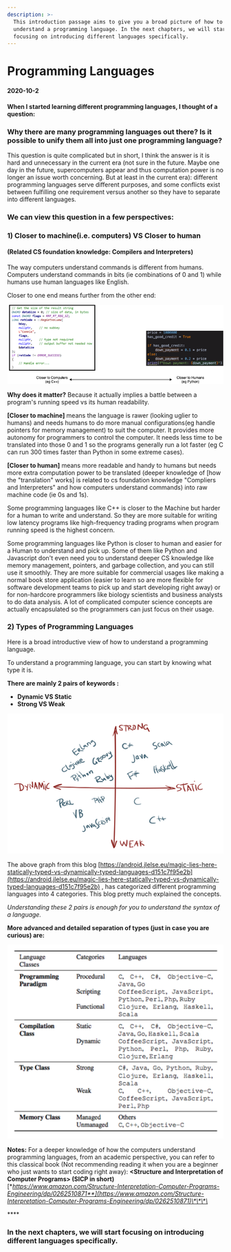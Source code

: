 ```yaml
---
description: >-
  This introduction passage aims to give you a broad picture of how to
  understand a programming language. In the next chapters, we will start
  focusing on introducing different languages specifically.
---
```


# Programming Languages

#### 2020-10-2

#### When I started learning different programming languages, I thought of a question: 

### **Why there are many programming languages out there? Is it possible to unify them all into just one programming language?** 

This question is quite complicated but in short, I think the answer is it is hard and unnecessary in the current era \(not sure in the future. Maybe one day in the future, supercomputers appear and thus computation power is no longer an issue worth concerning. But at least in the current era\): different programming languages serve different purposes, and some conflicts exist between fulfilling one requirement versus another so they have to separate into different languages. 

### We can view this question in a few perspectives:

### 1\) Closer to machine\(i.e. computers\) VS Closer to human 

#### \(Related CS foundation knowledge: Compilers and Interpreters\)

The way computers understand commands is different from humans. Computers understand commands in bits \(ie combinations of 0 and 1\) while humans use human languages like English. 

Closer to one end means further from the other end:

![](../../.gitbook/assets/untitled-diagram.png)

**Why does it matter?** Because it actually implies a battle between a program's running speed vs its human readability. 

**\[Closer to machine\]** means the language is rawer \(looking uglier to humans\) and needs humans to do more manual configurations\(eg handle pointers for memory management\) to suit the computer. It provides more autonomy for programmers to control the computer. It needs less time to be translated into those 0 and 1 so the programs generally run a lot faster \(eg C can run 300 times faster than Python in some extreme cases\). 

**\[Closer to human\]** means more readable and handy to humans but needs more extra computation power to be translated \(deeper knowledge of \[how the "translation" works\] is related to cs foundation knowledge "Compliers and Interpreters" and how computers understand commands\) into raw machine code \(ie 0s and 1s\).

Some programming languages like C++ is closer to the Machine but harder for a human to write and understand. So they are more suitable for writing low latency programs like high-frequency trading programs when program running speed is the highest concern. 

Some programming languages like Python is closer to human and easier for a Human to understand and pick up. Some of them like Python and Javascript don't even need you to understand deeper CS knowledge like memory management, pointers, and garbage collection, and you can still use it smoothly. They are more suitable for commercial usages like making a normal book store application \(easier to learn so are more flexible for software development teams to pick up and start developing right away\) or for non-hardcore programmers like biology scientists and business analysts to do data analysis. A lot of complicated computer science concepts are actually encapsulated so the programmers can just focus on their usage.

### 2\) Types of Programming Languages

Here is a broad introductive view of how to understand a programming language.

To understand a programming language, you can start by knowing what type it is.

**There are mainly 2 pairs of keywords :**

* **Dynamic VS Static**
* **Strong VS Weak**

![](../../.gitbook/assets/screenshot-2020-10-03-at-2.05.39-am.png)

The above graph from this blog [https://android.jlelse.eu/magic-lies-here-statically-typed-vs-dynamically-typed-languages-d151c7f95e2b](https://android.jlelse.eu/magic-lies-here-statically-typed-vs-dynamically-typed-languages-d151c7f95e2b) , has categorized different programming languages into 4 categories. This blog pretty much explained the concepts.

_Understanding these 2 pairs is enough for you to understand the syntax of a language._

**More advanced and detailed separation of types \(just in case you are curious\) are:**

![](../../.gitbook/assets/screenshot-2020-10-03-at-12.42.51-am.png)



**Notes:** For a deeper knowledge of how the computers understand programming languages, from an academic perspective, you can refer to this classical book \(Not recommending reading it when you are a beginner who just wants to start coding right away\): **&lt;Structure and Interpretation of Computer Programs&gt; \(SICP in short\)** [**https://www.amazon.com/Structure-Interpretation-Computer-Programs-Engineering/dp/0262510871**](https://www.amazon.com/Structure-Interpretation-Computer-Programs-Engineering/dp/0262510871)\*\*\*\*

\*\*\*\*

### In the next chapters, we will start focusing on introducing different languages specifically.



